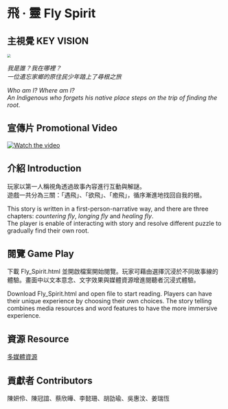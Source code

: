# 飛 · 靈 Fly Spirit

## 主視覺 KEY VISION

<img src="https://i.imgur.com/iAHdXRJ.png" style="zoom:50%;" />

*我是誰？我在哪裡？*  
*一位遺忘家鄉的原住民少年踏上了尋根之旅*

*Who am I? Where am I?*  
*An Indigenous who forgets his native place steps on the trip of finding the root.*

## 宣傳片 Promotional Video

[![Watch the video](https://i.imgur.com/cSbJgRB.png)](https://youtu.be/Ce7K_s8SThw)

## 介紹 Introduction

玩家以第一人稱視角透過故事內容進行互動與解謎。  
遊戲一共分為三關：「遇飛」、「欲飛」、「癒飛」，循序漸進地找回自我的根。

This story is written in a first-person-narrative way, and there are three chapters: *countering fly*, *longing fly* and *healing fly*.   
The player is enable of interacting with story and resolve different puzzle to gradually find their own root.

## 閱覽 Game Play

下載 Fly_Spirit.html 並開啟檔案開始閱覽。玩家可藉由選擇沉浸於不同故事線的體驗。畫面中以文本意念、文字效果與媒體資源增進閱聽者沉浸式體驗。

Download Fly_Spirit.html and open file to start reading. Players can have their unique experience by choosing their own choices. The story telling combines media resources and word features to have the more immersive experience.

## 資源 Resource

[多媒體資源](https://drive.google.com/drive/folders/1-Bu8YHnTaZfH27WW8vAWBYVIUdgYOu0Y)

## 貢獻者 Contributors

陳妍伶、陳冠誼、蔡欣曄、李懿珊、胡劭瑜、吳惠汶、姜瑞恆
